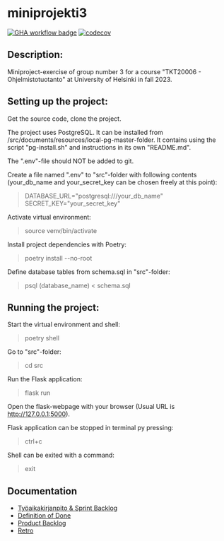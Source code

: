 # miniprojekti3
[![GHA workflow badge](https://github.com/ValioEilax/miniprojekti3/workflows/CI/badge.svg)](https://github.com/ValioEilax/miniprojekti3/actions/workflows/main.yml) 
[![codecov](https://codecov.io/gh/ValioEilax/miniprojekti3/graph/badge.svg?token=8WIEWYAJCL)](https://codecov.io/gh/ValioEilax/miniprojekti3)

## Description:

Miniproject-exercise of group number 3 for a course "TKT20006 - Ohjelmistotuotanto" at University of Helsinki in fall 2023.

## Setting up the project:

Get the source code, clone the project.

The project uses PostgreSQL. It can be installed from /src/documents/resources/local-pg-master-folder.
It contains using the script "pg-install.sh" and instructions in its own "README.md".

The ".env"-file should NOT be added to git.

Create a file named ".env" to "src"-folder with following contents
(your_db_name and your_secret_key can be chosen freely at this point):
>DATABASE_URL="postgresql:///your_db_name"
>SECRET_KEY="your_secret_key"

Activate virtual environment:
> source venv/bin/activate

Install project dependencies with Poetry:
> poetry install --no-root

Define database tables from schema.sql in "src"-folder:
> psql (database_name) < schema.sql

## Running the project:

Start the virtual environment and shell:
> poetry shell

Go to "src"-folder:
> cd src

Run the Flask application:
>flask run

Open the flask-webpage with your browser (Usual URL is http://127.0.0.1:5000).

Flask application can be stopped in terminal py pressing:
> ctrl+c

Shell can be exited with a command:
> exit

## Documentation
- [Työaikakirjanpito & Sprint Backlog](https://docs.google.com/spreadsheets/d/1tvDweyWHiYNj0rdVt22RT_IMBiqbW4Og1WdRkrPofMc/edit?usp=sharing)
- [Definition of Done](https://github.com/ValioEilax/miniprojekti3/blob/main/src/documents/dod.md)
- [Product Backlog](https://github.com/users/ValioEilax/projects/1/views/1?layout=table)
- [Retro](https://github.com/ValioEilax/miniprojekti3/blob/main/src/documents/retro.md)



